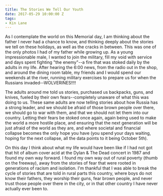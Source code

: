 ```yaml
---
title: The Stories We Tell Our Youth
date: 2017-05-29 10:00:00 Z
tags:
- Kin Lane
---
```


As I contemplate the world on this Memorial day, I am thinking about the father I never had a chance to know, and thinking deeply about the stories we tell on these holidays, as well as the cracks in between. This was one of the only photos I had of my father while growing up. As a young impressionable male, I wanted to join the military, fill my void with service and days spent fighting "the enemy"--a fire that was stoked daily by the adults in my life. After hearing the 6:00 news, from the radio out in the shop, and around the dining room table, my friends and I would spend our weekends at the river, running military exercises to prepare us for when the Russians invaded--WOLVERINES!!!!

The adults around me told us stories, purchased us backpacks, guns, and knives, fueled by their own fears--completely unaware of what this was doing to us. These same adults are now telling stories about how Russia has a strong leader, and we should be afraid of those brown people over there, we should go to war with them, and that we should not let them into our country. Letting their fears be stoked once again, again being used to make the world a more hostile place, and ensuring that the next generation will be just afraid of the world as they are, and where societal and financial collapse becomes the only hope you have (you spend your days waiting, hoping for the next collapse, all the data points to it being October 5th). 

On this day I think about what my life would have been like if I had not got that hit of album cover acid at the Dylan & The Dead concert in 1987 and found my own way forward. I found my own way out of rural poverty (thumb on the freeway), away from the stories of fear that were rooted in generations of racism and isolation. I'm thankful that I was able to break the cycle of stories that are told in rural parts this country, where boys do not know their fathers, they worship their guns, fear brown people, and never trust those people over there in the city, or in that other country I have never actually ever been to.